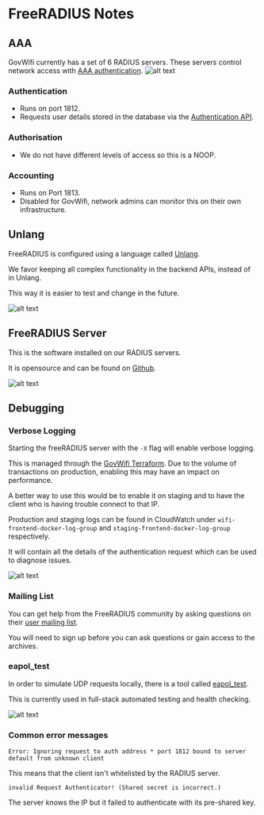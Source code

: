 # FreeRADIUS Notes

## AAA

GovWifi currently has a set of 6 RADIUS servers. These servers control network access with [AAA authentication][aaa link].
![alt text][radius_exchange]

### Authentication

- Runs on port 1812.
- Requests user details stored in the database via the [Authentication API][authentication api link].

### Authorisation

- We do not have different levels of access so this is a NOOP.

### Accounting

- Runs on Port 1813.
- Disabled for GovWifi, network admins can monitor this on their own infrastructure.

## Unlang

FreeRADIUS is configured using a language called [Unlang][unlang docs link].

We favor keeping all complex functionality in the backend APIs, instead of in Unlang.

This way it is easier to test and change in the future.

![alt text][free_radius]

## FreeRADIUS Server

This is the software installed on our RADIUS servers.

It is opensource and can be found on [Github][free_radius_server_link].

![alt text][free_radius_server]

## Debugging

### Verbose Logging

Starting the freeRADIUS server with the `-X` flag will enable verbose logging.

This is managed through the [GovWifi Terraform][govwifi terraform link].  Due to the volume of transactions on production, enabling this may have an impact on performance.

A better way to use this would be to enable it on staging and to have the client who is having trouble connect to that IP.

Production and staging logs can be found in CloudWatch under `wifi-frontend-docker-log-group` and `staging-frontend-docker-log-group` respectively.

It will contain all the details of the authentication request which can be used to diagnose issues.

![alt text][free radius logs]

### Mailing List

You can get help from the FreeRADIUS community by asking questions on their [user mailing list][mailing list link].

You will need to sign up before you can ask questions or gain access to the archives.

### eapol_test

In order to simulate UDP requests locally, there is a tool called [eapol_test][eapol test link].

This is currently used in full-stack automated testing and health checking.

![alt text][eapol test]

### Common error messages
```
Error: Ignoring request to auth address * port 1812 bound to server default from unknown client
```
This means that the client isn't whitelisted by the RADIUS server.

```
invalid Request Authenticator! (Shared secret is incorrect.)
```
The server knows the IP but it failed to authenticate with its pre-shared key.


[aaa link]: https://en.wikipedia.org/wiki/AAA_(computer_security)
[authentication api link]: https://github.com/alphagov/govwifi-authentication-api
[directory structure]: /images/directory_structure.png "Directory Structure"
[eapol test link]: http://deployingradius.com/scripts/eapol_test/
[eapol test]: /images/eapol_test.png "EAPOL test"
[free radius logs]: /images/free_radius_logs.png "Radius Verbose logging"
[free_radius]: /images/free_radius.png "Free RADIUS"
[free_radius_server]: /images/free_radius_server.png "Free RADIUS Server"
[free_radius_server_link]: https://github.com/FreeRADIUS/freeradius-server
[mailing list link]: http://lists.freeradius.org/mailman/listinfo/freeradius-users
[radius_exchange]: /images/radius_exchange.png "Exchange with Supplicant"
[unlang docs link]: https://freeradius.org/radiusd/man/unlang.html
[govwifi terraform link]: https://github.com/alphagov/govwifi-terraform
